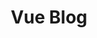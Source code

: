 ---
slug: "/vue-blog-home"
title: "Vue Blog"
descriptionMain: "A static blog built with Vue, Vuetify and SASS"
descriptionSecondary: "A simple blog with Modern Architecture tones, which includes a landing page, blog posts, an about page, buildings page and a contact form."
imageOne: ../assets/images/project-images/vue-blog/vue-blog-home.jpeg
imageTwo: ../assets/images/project-images/unsplash-api-gatsby/unsplash-api-gatsby-two.jpeg
imageThree: ../assets/images/project-images/unsplash-api-gatsby/unsplash-api-gatsby-two.jpeg
githubLink: "https://github.com/Ajsalemo/Vue.js-UI-Template"
websiteLink: "https://vue-blog-template.netlify.app/Home"
---